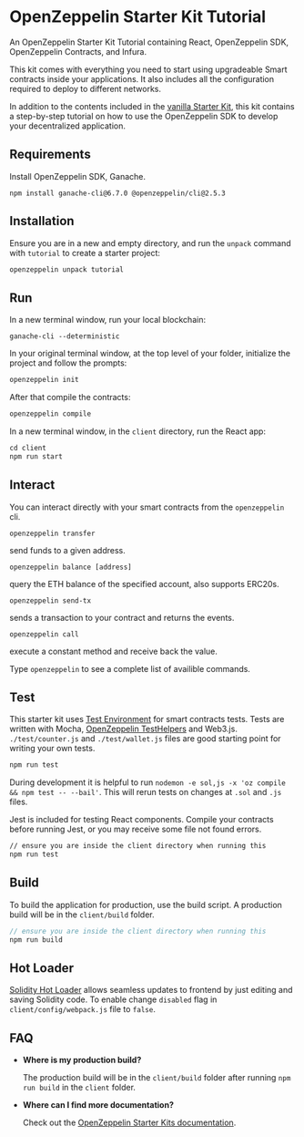 # OpenZeppelin Starter Kit Tutorial

An OpenZeppelin Starter Kit Tutorial containing React, OpenZeppelin SDK, OpenZeppelin Contracts, and Infura.

This kit comes with everything you need to start using upgradeable Smart
contracts inside your applications. It also includes all the configuration
required to deploy to different networks.

In addition to the contents included in the [vanilla Starter Kit](https://github.com/OpenZeppelin/starter-kit/blob/master/README.md), this kit contains a step-by-step tutorial on how to use the OpenZeppelin SDK to develop your decentralized application.

## Requirements

Install OpenZeppelin SDK, Ganache.

```
npm install ganache-cli@6.7.0 @openzeppelin/cli@2.5.3
```

## Installation

Ensure you are in a new and empty directory, and run the `unpack` command with `tutorial` to create a starter project:

```javascript
openzeppelin unpack tutorial
```

## Run

In a new terminal window, run your local blockchain:

```
ganache-cli --deterministic
```

In your original terminal window, at the top level of your folder, initialize the project
and follow the prompts:

```javascript
openzeppelin init
```

After that compile the contracts:

```javascript
openzeppelin compile
```

In a new terminal window, in the `client` directory, run the React app:

```javascript
cd client
npm run start
```

## Interact

You can interact directly with your smart contracts from the `openzeppelin` cli.

`openzeppelin transfer`

send funds to a given address.

`openzeppelin balance [address]`

query the ETH balance of the specified account, also supports ERC20s.

`openzeppelin send-tx`

sends a transaction to your contract and returns the events.

`openzeppelin call`

execute a constant method and receive back the value.

Type `openzeppelin` to see a complete list of availible commands.

## Test

This starter kit uses [Test Environment](https://github.com/OpenZeppelin/openzeppelin-test-environment/blob/master/README.md) for smart contracts tests. Tests are written with Mocha, [OpenZeppelin TestHelpers](https://github.com/OpenZeppelin/openzeppelin-test-helpers) and Web3.js. `./test/counter.js` and `./test/wallet.js` files are good starting point for writing your own tests.

```bash
npm run test
```

During development it is helpful to run `nodemon -e sol,js -x 'oz compile && npm test -- --bail'`. This will rerun tests on changes at `.sol` and `.js` files.

Jest is included for testing React components. Compile your contracts before running Jest, or you may receive some file not found errors.

```bash
// ensure you are inside the client directory when running this
npm run test
```

## Build

To build the application for production, use the build script. A production build will be in the `client/build` folder.

```javascript
// ensure you are inside the client directory when running this
npm run build
```

## Hot Loader

[Solidity Hot Loader](https://github.com/OpenZeppelin/solidity-loader) allows seamless updates to frontend by just editing and saving Solidity code. To enable change `disabled` flag in `client/config/webpack.js` file to `false`.

## FAQ

- **Where is my production build?**

  The production build will be in the `client/build` folder after running `npm run build` in the `client` folder.

- **Where can I find more documentation?**

  Check out the [OpenZeppelin Starter Kits documentation](https://docs.openzeppelin.com/starter-kits/).

